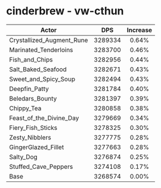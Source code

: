 # cinderbrew - vw-cthun
| Actor | DPS | Increase |
|---|:---:|:---:|
|Crystallized_Augment_Rune|3289334|0.64%|
|Marinated_Tenderloins|3283700|0.46%|
|Fish_and_Chips|3282956|0.44%|
|Salt_Baked_Seafood|3282671|0.43%|
|Sweet_and_Spicy_Soup|3282494|0.43%|
|Deepfin_Patty|3281784|0.40%|
|Beledars_Bounty|3281397|0.39%|
|Chippy_Tea|3280858|0.38%|
|Feast_of_the_Divine_Day|3279669|0.34%|
|Fiery_Fish_Sticks|3278325|0.30%|
|Zesty_Nibblers|3277775|0.28%|
|GingerGlazed_Fillet|3277663|0.28%|
|Salty_Dog|3276874|0.25%|
|Stuffed_Cave_Peppers|3274108|0.17%|
|Base|3268574|0.00%|
